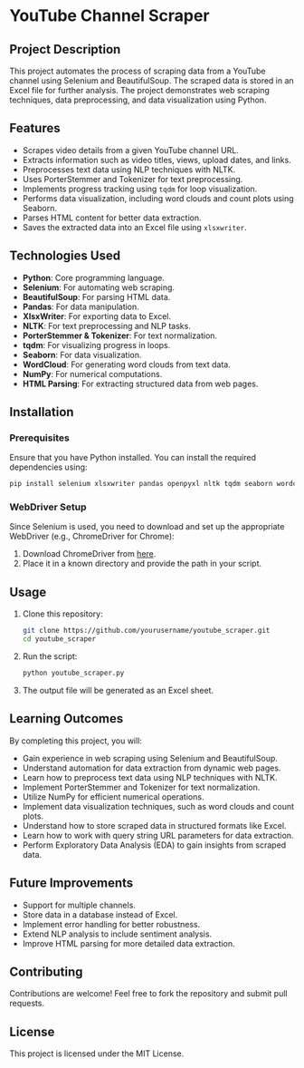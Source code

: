 # YouTube Channel Scraper

## Project Description

This project automates the process of scraping data from a YouTube channel using Selenium and BeautifulSoup. The scraped data is stored in an Excel file for further analysis. The project demonstrates web scraping techniques, data preprocessing, and data visualization using Python.

## Features

- Scrapes video details from a given YouTube channel URL.
- Extracts information such as video titles, views, upload dates, and links.
- Preprocesses text data using NLP techniques with NLTK.
- Uses PorterStemmer and Tokenizer for text preprocessing.
- Implements progress tracking using `tqdm` for loop visualization.
- Performs data visualization, including word clouds and count plots using Seaborn.
- Parses HTML content for better data extraction.
- Saves the extracted data into an Excel file using `xlsxwriter`.

## Technologies Used

- **Python**: Core programming language.
- **Selenium**: For automating web scraping.
- **BeautifulSoup**: For parsing HTML data.
- **Pandas**: For data manipulation.
- **XlsxWriter**: For exporting data to Excel.
- **NLTK**: For text preprocessing and NLP tasks.
- **PorterStemmer & Tokenizer**: For text normalization.
- **tqdm**: For visualizing progress in loops.
- **Seaborn**: For data visualization.
- **WordCloud**: For generating word clouds from text data.
- **NumPy**: For numerical computations.
- **HTML Parsing**: For extracting structured data from web pages.

## Installation

### Prerequisites

Ensure that you have Python installed. You can install the required dependencies using:

```sh
pip install selenium xlsxwriter pandas openpyxl nltk tqdm seaborn wordcloud numpy
```

### WebDriver Setup

Since Selenium is used, you need to download and set up the appropriate WebDriver (e.g., ChromeDriver for Chrome):

1. Download ChromeDriver from [here](https://chromedriver.chromium.org/downloads).
2. Place it in a known directory and provide the path in your script.

## Usage

1. Clone this repository:
   ```sh
   git clone https://github.com/yourusername/youtube_scraper.git
   cd youtube_scraper
   ```
2. Run the script:
   ```sh
   python youtube_scraper.py
   ```
3. The output file will be generated as an Excel sheet.

## Learning Outcomes

By completing this project, you will:

- Gain experience in web scraping using Selenium and BeautifulSoup.
- Understand automation for data extraction from dynamic web pages.
- Learn how to preprocess text data using NLP techniques with NLTK.
- Implement PorterStemmer and Tokenizer for text normalization.
- Utilize NumPy for efficient numerical operations.
- Implement data visualization techniques, such as word clouds and count plots.
- Understand how to store scraped data in structured formats like Excel.
- Learn how to work with query string URL parameters for data extraction.
- Perform Exploratory Data Analysis (EDA) to gain insights from scraped data.

## Future Improvements

- Support for multiple channels.
- Store data in a database instead of Excel.
- Implement error handling for better robustness.
- Extend NLP analysis to include sentiment analysis.
- Improve HTML parsing for more detailed data extraction.

## Contributing

Contributions are welcome! Feel free to fork the repository and submit pull requests.

## License

This project is licensed under the MIT License.

